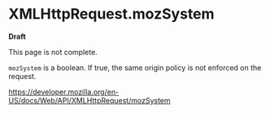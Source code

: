 XMLHttpRequest.mozSystem
========================

**Draft**

This page is not complete.

`mozSystem` is a boolean. If true, the same origin policy is not enforced on the request.

<a href="https://developer.mozilla.org/en-US/docs/Web/API/XMLHttpRequest/mozSystem" class="_attribution-link">https://developer.mozilla.org/en-US/docs/Web/API/XMLHttpRequest/mozSystem</a>
